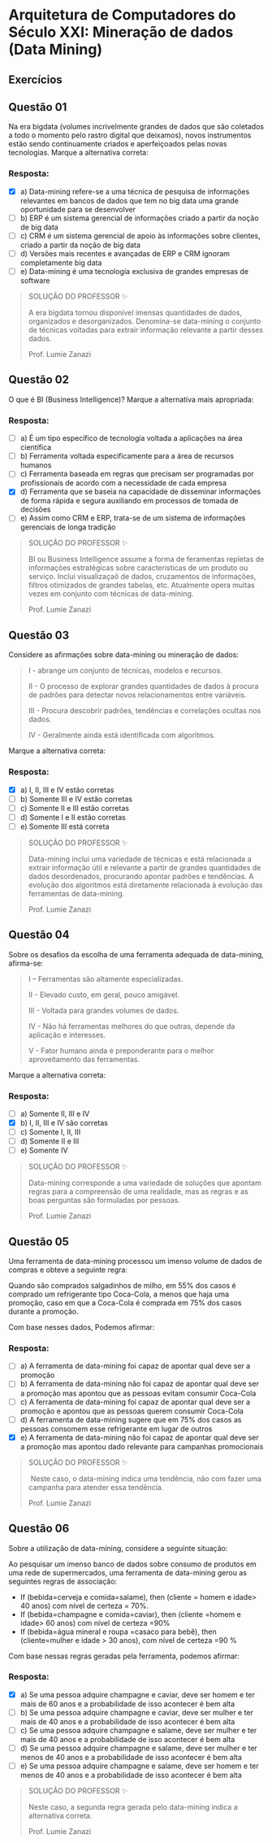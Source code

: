 # Arquitetura de Computadores do Século XXI: Mineração de dados (Data Mining)

## Exercícios


## Questão 01 
Na era bigdata (volumes incrivelmente grandes de dados que são coletados a todo o momento pelo rastro digital que deixamos), novos instrumentos estão sendo continuamente criados e aperfeiçoados pelas novas tecnologias.
Marque a alternativa correta:

### Resposta:
- [x] a) ​Data-mining refere-se a uma técnica de pesquisa de informações relevantes em bancos de dados que tem no big data uma grande oportunidade para se desenvolver
- [ ] b) ​ERP é um sistema gerencial de informações criado a partir da noção de big data
- [ ] c) ​CRM é um sistema gerencial de apoio às informações sobre clientes, criado a partir da noção de big data
- [ ] d) ​Versões mais recentes e avançadas de ERP e CRM ignoram completamente big data
- [ ] e) ​Data-mining é uma tecnologia exclusiva de grandes empresas de software

> SOLUÇÃO DO PROFESSOR ✨
>
> A era bigdata tornou disponível imensas quantidades de dados, organizados e desorganizados. Denomina-se data-mining o conjunto de técnicas voltadas para extrair informação relevante a partir desses dados. 
>  
>  Prof. Lumie Zanazi


## Questão 02 
​O que é BI (Business Intelligence)? Marque a alternativa mais apropriada:

### Resposta:
- [ ] a) ​É um tipo específico de tecnologia voltada a aplicações na área científica
- [ ] b) Ferramenta voltada especificamente para a área de recursos humanos
- [ ] c) ​Ferramenta baseada em regras que precisam ser programadas por profissionais de acordo com a necessidade de cada empresa
- [x] d) ​Ferramenta que se baseia na capacidade de disseminar informações de forma rápida e segura auxiliando em processos de tomada de decisões
- [ ] e) ​Assim como CRM e ERP, trata-se de um sistema de informações gerenciais de longa tradição

> SOLUÇÃO DO PROFESSOR ✨
>
> ​BI ou Business Intelligence assume a forma de feramentas repletas de informações estratégicas sobre caracteristicas de um produto ou serviço. Inclui visualizaçaõ de dados, cruzamentos de informações, filtros otimizados de grandes tabelas, etc. Atualmente opera muitas vezes em conjunto com técnicas de data-mining. 
> 
> Prof. Lumie Zanazi


## Questão 03 
Considere as afirmações sobre data-mining ou mineração de dados:

> I - abrange um conjunto de técnicas, modelos e recursos.
> 
> II - O processo de explorar grandes quantidades de dados à procura de padrões para detectar novos relacionamentos entre variáveis.
> 
> III - Procura descobrir padrões, tendências e correlações ocultas nos dados.
> 
> IV - Geralmente ainda está identificada com algoritmos.

Marque a alternativa correta:

### Resposta:
- [x] a) ​I, II, III e IV estão corretas
- [ ] b) Somente III e IV estão corretas
- [ ] c) ​Somente II e III estão corretas
- [ ] d) ​Somente I e II estão corretas
- [ ] e) ​Somente III está correta

> SOLUÇÃO DO PROFESSOR ✨
>
> ​Data-mining inclui uma variedade de técnicas e está relacionada a extrair informação útil e relevante a partir de grandes quantidades de dados desordenados, procurando apontar padrões e tendências. A evolução dos algoritmos está diretamente relacionada à evolução das ferramentas de data-mining.
> 
> Prof. Lumie Zanazi


## Questão 04 
Sobre os desafios da escolha de uma ferramenta adequada de data-mining, afirma-se:

> I – Ferramentas são altamente especializadas.
> 
> II - Elevado custo, em geral, pouco amigável.
> 
> III - Voltada para grandes volumes de dados.
> 
> IV - Não há ferramentas melhores do que outras, depende da aplicação e interesses.
> 
> V - Fator humano ainda é preponderante para o melhor aproveitamento das ferramentas.

Marque a alternativa correta:


### Resposta:
- [ ] a) ​Somente II, III e IV
- [x] b) ​I, II, III e IV são corretas
- [ ] c) ​Somente I, II, III
- [ ] d) ​Somente II e III
- [ ] e) ​Somente IV

> SOLUÇÃO DO PROFESSOR ✨
>
> Data-mining corresponde a uma variedade de soluções que apontam regras para a compreensão de uma realidade, mas as regras e as boas perguntas são formuladas por pessoas.
> 
> Prof. Lumie Zanazi


## Questão 05 
Uma ferramenta de data-mining processou um imenso volume de dados de compras e obteve a seguinte regra:

Quando são comprados salgadinhos de milho, em 55% dos casos é comprado um refrigerante tipo Coca-Cola, a menos que haja uma promoção, caso em que a Coca-Cola é comprada em 75% dos casos durante a promoção.

Com base nesses dados, Podemos afirmar:


### Resposta:
- [ ] a) ​A ferramenta de data-mining foi capaz de apontar qual deve ser a promoção
- [ ] b) ​A ferramenta de data-mining não foi capaz de apontar qual deve ser a promoção mas apontou que as pessoas evitam consumir Coca-Cola
- [ ] c) ​A ferramenta de data-mining foi capaz de apontar qual deve ser a promoção e apontou que as pessoas querem consumir Coca-Cola
- [ ] d) ​A ferramenta de data-mining sugere que em 75% dos casos as pessoas consomem esse refrigerante em lugar de outros
- [x] e) ​A ferramenta de data-mining não foi capaz de apontar qual deve ser a promoção mas apontou dado relevante para campanhas promocionais

> SOLUÇÃO DO PROFESSOR ✨
>
>​ Neste caso, o data-mining indica uma tendência, não com fazer uma campanha para atender essa tendência. 
> 
> Prof. Lumie Zanazi


## Questão 06 
Sobre a utilização de data-mining, considere a seguinte situação:

Ao pesquisar um imenso banco de dados sobre consumo de produtos em uma rede de supermercados, uma ferramenta de data-mining gerou as seguintes regras de associação:

- If (bebida=cerveja e comida=salame), then (cliente = homem e idade> 40 anos) com nível de certeza = 70%.
- If (bebida=champagne e comida=caviar), then (cliente =homem e idade> 60 anos) com nível de certeza =90%
- If (bebida=água mineral e roupa =casaco para bebê), then (cliente=mulher e idade > 30 anos), com nível de certeza =90 %

Com base nessas regras geradas pela ferramenta, podemos afirmar:

### Resposta:
- [x] a) ​Se uma pessoa adquire champagne e caviar, deve ser homem e ter mais de 60 anos e a probabilidade de isso acontecer é bem alta
- [ ] b) ​Se uma pessoa adquire champagne e caviar, deve ser mulher e ter mais de 40 anos e a probabilidade de isso acontecer é bem alta
- [ ] c) ​Se uma pessoa adquire champagne e salame, deve ser mulher e ter mais de 40 anos e a probabilidade de isso acontecer é bem alta
- [ ] d) ​Se uma pessoa adquire champagne e salame, deve ser mulher e ter menos de 40 anos e a probabilidade de isso acontecer é bem alta
- [ ] e) ​Se uma pessoa adquire champagne e salame, deve ser homem e ter menos de 40 anos e a probabilidade de isso acontecer é bem alta

> SOLUÇÃO DO PROFESSOR ✨
>
> ​Neste caso, a segunda regra gerada pelo data-mining indica a alternativa correta.
> 
> Prof. Lumie Zanazi
